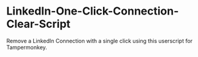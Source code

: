 # LinkedIn-One-Click-Connection-Clear-Script
Remove a LinkedIn Connection with a single click using this userscript for Tampermonkey.
